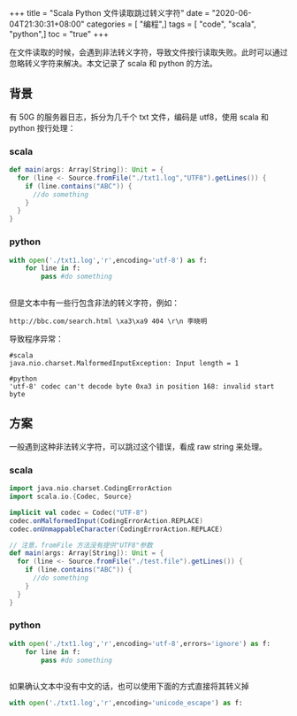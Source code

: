 +++
title = "Scala Python 文件读取跳过转义字符"
date = "2020-06-04T21:30:31+08:00"
categories = [ "编程",]
tags = [ "code", "scala", "python",]
toc = "true"
+++

在文件读取的时候，会遇到非法转义字符，导致文件按行读取失败。此时可以通过忽略转义字符来解决。本文记录了 scala 和 python 的方法。

## 背景
有 50G 的服务器日志，拆分为几千个 txt 文件，编码是 utf8，使用 scala 和 python 按行处理：

### scala
```scala
def main(args: Array[String]): Unit = {
  for (line <- Source.fromFile("./txt1.log","UTF8").getLines()) {
    if (line.contains("ABC")) {
      //do something      
    }
  }
}
```
<!--more-->

### python
```python
with open('./txt1.log','r',encoding='utf-8') as f:
    for line in f:
        pass #do something
    
```

但是文本中有一些行包含非法的转义字符，例如：
```text
http://bbc.com/search.html \xa3\xa9 404 \r\n 李晓明
```
导致程序异常：
```text
#scala
java.nio.charset.MalformedInputException: Input length = 1

#python
'utf-8' codec can't decode byte 0xa3 in position 168: invalid start byte
```
## 方案
一般遇到这种非法转义字符，可以跳过这个错误，看成 raw string 来处理。

### scala
```scala
import java.nio.charset.CodingErrorAction
import scala.io.{Codec, Source}

implicit val codec = Codec("UTF-8")
codec.onMalformedInput(CodingErrorAction.REPLACE)
codec.onUnmappableCharacter(CodingErrorAction.REPLACE)

// 注意，fromFile 方法没有提供"UTF8"参数
def main(args: Array[String]): Unit = {
  for (line <- Source.fromFile("./test.file").getLines()) {
    if (line.contains("ABC")) {
      //do something
    }
  }
}
```
### python
```python
with open('./txt1.log','r',encoding='utf-8',errors='ignore') as f:
    for line in f:
        pass #do something
    
```
如果确认文本中没有中文的话，也可以使用下面的方式直接将其转义掉
```python
with open('./txt1.log','r',encoding='unicode_escape') as f:
```